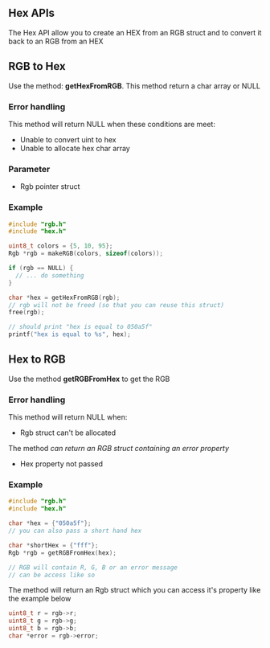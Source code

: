 ## Hex APIs

The Hex API allow you to create an HEX from an RGB struct and to convert it back to an RGB from an HEX

## RGB to Hex

Use the method: **getHexFromRGB**. This method return a char array or NULL

### Error handling

This method will return NULL when these conditions are meet:

- Unable to convert uint to hex
- Unable to allocate hex char array

### Parameter

- Rgb pointer struct

### Example

```c
#include "rgb.h"
#include "hex.h"

uint8_t colors = {5, 10, 95};
Rgb *rgb = makeRGB(colors, sizeof(colors));

if (rgb == NULL) {
  // ... do something
}

char *hex = getHexFromRGB(rgb);
// rgb will not be freed (so that you can reuse this struct)
free(rgb);

// should print "hex is equal to 050a5f"
printf("hex is equal to %s", hex);
```

## Hex to RGB

Use the method **getRGBFromHex** to get the RGB

### Error handling

This method will return NULL when:

- Rgb struct can't be allocated

The method *can return an RGB struct containing an error property*

- Hex property not passed

### Example

```c
#include "rgb.h"
#include "hex.h"

char *hex = {"050a5f"};
// you can also pass a short hand hex

char *shortHex = {"fff"};
Rgb *rgb = getRGBFromHex(hex);

// RGB will contain R, G, B or an error message
// can be access like so
```

The method will return an Rgb struct which you can access it's property like the example below

```c
uint8_t r = rgb->r;
uint8_t g = rgb->g;
uint8_t b = rgb->b;
char *error = rgb->error;
```